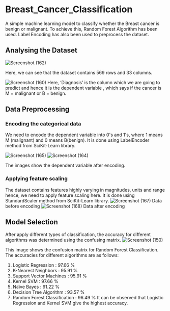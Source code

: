 # Breast_Cancer_Classification
A simple machine learning model to classify whether the Breast cancer is benign or malignant. To achieve this, Random Forest Algorithm has been used. Label Encoding has also been used to preprocess the dataset.

## Analysing the Dataset

![Screenshot (162)](https://user-images.githubusercontent.com/44607923/68864268-ddcb8900-0716-11ea-8c32-8e172ca9fed5.png)

Here, we can see that the dataset contains  569 rows and 33 columns.

![Screenshot (160)](https://user-images.githubusercontent.com/44607923/68864485-3b5fd580-0717-11ea-92e3-6a76fa4c3c60.png)
Here, ‘Diagnosis’ is the column which we are going to predict and hence it is the dependent variable , which says if the cancer is M = malignant or B = benign. 

## Data Preprocessing
### Encoding the categorical data
We need to encode the dependent variable into 0's and 1's, where 1 means M (malignant) and 0 means B(benign). It is done using LabelEncoder method from SciKit-Learn library.

![Screenshot (165)](https://user-images.githubusercontent.com/44607923/68865939-a27e8980-0719-11ea-9717-b3d1e5a1e650.png)  ![Screenshot (164)](https://user-images.githubusercontent.com/44607923/68865951-a7433d80-0719-11ea-80aa-acf833e6209e.png)
 
 The images show the dependent variable after encoding.
 
 ### Applying feature scaling
The dataset contains features highly varying in magnitudes, units and range hence, we need to apply feature scaling here. It is done using  StandardScaler method from SciKit-Learn library.
![Screenshot (167)](https://user-images.githubusercontent.com/44607923/68866955-2e44e580-071b-11ea-91d2-e7a35dc3ece5.png)
Data before encoding
![Screenshot (168)](https://user-images.githubusercontent.com/44607923/68867134-57fe0c80-071b-11ea-8069-c259b7605cc9.png)
Data after encoding

## Model Selection
After apply different types of classification, the accuracy for different algorithms was determined using the confusing matrix.
![Screenshot (150)](https://user-images.githubusercontent.com/44607923/68867843-7e707780-071c-11ea-84bc-032fb956bb03.png)

This image shows the confusion matrix for Random Forest Classification.
The accuracies for different algorithms are as follows:
1. Logistic Regression : 97.66 %
2. K-Nearest Neighbors : 95.91 % 
3. Support Vector Machines : 95.91 %
4. Kernel SVM : 97.66 %
5. Naïve Bayes : 91.22 %
6. Decision Tree Algorithm : 93.57 %
7. Random Forest Classification : 96.49 %
It can be observed that Logistic Regression and Kernel SVM give the highest accuracy.

